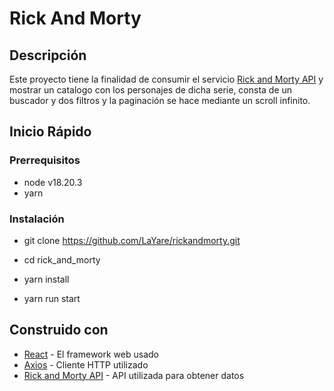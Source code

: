# Rick And Morty

## Descripción

Este proyecto tiene la finalidad de consumir el servicio [Rick and Morty API](https://rickandmortyapi.com) y mostrar un catalogo con los personajes de dicha serie, consta de un buscador y dos filtros y la paginación se hace mediante un scroll infinito.

## Inicio Rápido

### Prerrequisitos

- node v18.20.3
- yarn

### Instalación

- git clone https://github.com/LaYare/rickandmorty.git

- cd rick_and_morty

- yarn install

- yarn run start

## Construido con

- [React](https://es.reactjs.org/) - El framework web usado
- [Axios](https://github.com/axios/axios) - Cliente HTTP utilizado
- [Rick and Morty API](https://rickandmortyapi.com) - API utilizada para obtener datos
